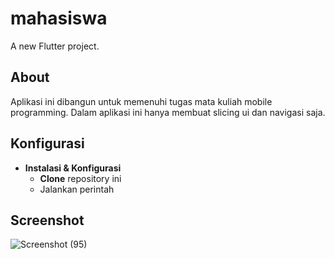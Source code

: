 # mahasiswa

A new Flutter project.

## About
Aplikasi ini dibangun untuk memenuhi tugas mata kuliah mobile programming. Dalam aplikasi ini hanya membuat slicing ui dan navigasi saja.

## Konfigurasi
* **Instalasi & Konfigurasi**
  + **Clone** repository ini
  + Jalankan perintah

## Screenshot 
![Screenshot (95)](https://user-images.githubusercontent.com/113486720/231599687-c50602be-33f9-47ca-96f3-e8e006218883.png)
